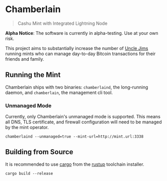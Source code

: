 # Chamberlain
> Cashu Mint with Integrated Lightning Node

**Alpha Notice**: The software is currently in alpha-testing. Use at your own risk.

This project aims to substantially increase the number of [Uncle Jims](https://thebitcoinmanual.com/behind-btc/nodes/uncle-jim-node/) running mints who can manage day-to-day Bitcoin transactions for their friends and family.

## Running the Mint

Chamberlain ships with two binaries: `chamberlaind`, the long-running daemon, and `chamberlain`, the management cli tool.

### Unmanaged Mode

Currently, only Chamberlain's unmanaged mode is supported.
This means all DNS, TLS certificate, and firewall configuration will need to be managed by the mint operator.

```
chamberlaind --unmanaged=true --mint-url=http://mint.url:3338
```

## Building from Source

It is recommended to use [cargo](https://github.com/rust-lang/cargo) from the [rustup](https://rustup.rs/) toolchain installer.

```
cargo build --release
```